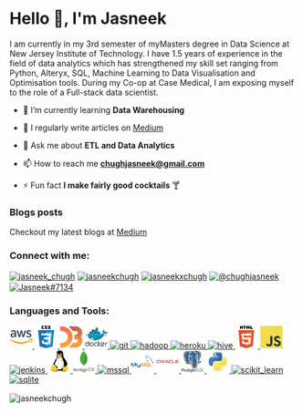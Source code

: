 <h1 align="left">Hello 👋, I'm Jasneek</h1>
I am currently in my 3rd semester of myMasters degree in Data Science at New Jersey Institute of Technology. I have 1.5 years of experience in the field of data analytics which has strengthened my skill set ranging from Python, Alteryx, SQL, Machine Learning to Data Visualisation and Optimisation tools. During my Co-op at Case Medical, I am exposing myself to the role of a Full-stack data scientist.


- 🌱 I’m currently learning **Data Warehousing**

- 📝 I regularly write articles on [Medium](https://chughjasneek.medium.com/)

- 💬 Ask me about **ETL and Data Analytics**

- 📫 How to reach me **chughjasneek@gmail.com**

- ⚡ Fun fact **I make fairly good cocktails** 🍸

### Blogs posts
<!-- BLOG-POST-LIST:START -->
<!-- BLOG-POST-LIST:END -->
Checkout my latest blogs at [Medium](https://chughjasneek.medium.com/)

<h3 align="left">Connect with me:</h3>
<p align="left">
<a href="https://twitter.com/jasneek_chugh" target="blank"><img align="center" src="https://cdn.jsdelivr.net/npm/simple-icons@3.0.1/icons/twitter.svg" alt="jasneek_chugh" height="30" width="40" /></a>
<a href="https://linkedin.com/in/jasneekchugh" target="blank"><img align="center" src="https://cdn.jsdelivr.net/npm/simple-icons@3.0.1/icons/linkedin.svg" alt="jasneekchugh" height="30" width="40" /></a>
<a href="https://instagram.com/jasneekxchugh" target="blank"><img align="center" src="https://cdn.jsdelivr.net/npm/simple-icons@3.0.1/icons/instagram.svg" alt="jasneekxchugh" height="30" width="40" /></a>
<a href="https://medium.com/@chughjasneek" target="blank"><img align="center" src="https://cdn.jsdelivr.net/npm/simple-icons@3.0.1/icons/medium.svg" alt="@chughjasneek" height="30" width="40" /></a>
<a href="https://discord.gg/Jasneek#7134" target="blank"><img align="center" src="https://cdn.jsdelivr.net/npm/simple-icons@3.0.1/icons/discord.svg" alt="Jasneek#7134" height="30" width="40" /></a>
</p>

<h3 align="left">Languages and Tools:</h3>
<p align="left"> <a href="https://aws.amazon.com" target="_blank"> <img src="https://raw.githubusercontent.com/devicons/devicon/master/icons/amazonwebservices/amazonwebservices-original-wordmark.svg" alt="aws" width="40" height="40"/> </a> <a href="https://www.w3schools.com/css/" target="_blank"> <img src="https://raw.githubusercontent.com/devicons/devicon/master/icons/css3/css3-original-wordmark.svg" alt="css3" width="40" height="40"/> </a> <a href="https://d3js.org/" target="_blank"> <img src="https://raw.githubusercontent.com/devicons/devicon/master/icons/d3js/d3js-original.svg" alt="d3js" width="40" height="40"/> </a> <a href="https://www.docker.com/" target="_blank"> <img src="https://raw.githubusercontent.com/devicons/devicon/master/icons/docker/docker-original-wordmark.svg" alt="docker" width="40" height="40"/> </a> <a href="https://git-scm.com/" target="_blank"> <img src="https://www.vectorlogo.zone/logos/git-scm/git-scm-icon.svg" alt="git" width="40" height="40"/> </a> <a href="https://hadoop.apache.org/" target="_blank"> <img src="https://www.vectorlogo.zone/logos/apache_hadoop/apache_hadoop-icon.svg" alt="hadoop" width="40" height="40"/> </a> <a href="https://heroku.com" target="_blank"> <img src="https://www.vectorlogo.zone/logos/heroku/heroku-icon.svg" alt="heroku" width="40" height="40"/> </a> <a href="https://hive.apache.org/" target="_blank"> <img src="https://www.vectorlogo.zone/logos/apache_hive/apache_hive-icon.svg" alt="hive" width="40" height="40"/> </a> <a href="https://www.w3.org/html/" target="_blank"> <img src="https://raw.githubusercontent.com/devicons/devicon/master/icons/html5/html5-original-wordmark.svg" alt="html5" width="40" height="40"/> </a> <a href="https://developer.mozilla.org/en-US/docs/Web/JavaScript" target="_blank"> <img src="https://raw.githubusercontent.com/devicons/devicon/master/icons/javascript/javascript-original.svg" alt="javascript" width="40" height="40"/> </a> <a href="https://www.jenkins.io" target="_blank"> <img src="https://www.vectorlogo.zone/logos/jenkins/jenkins-icon.svg" alt="jenkins" width="40" height="40"/> </a> <a href="https://www.linux.org/" target="_blank"> <img src="https://raw.githubusercontent.com/devicons/devicon/master/icons/linux/linux-original.svg" alt="linux" width="40" height="40"/> </a> <a href="https://www.mongodb.com/" target="_blank"> <img src="https://raw.githubusercontent.com/devicons/devicon/master/icons/mongodb/mongodb-original-wordmark.svg" alt="mongodb" width="40" height="40"/> </a> <a href="https://www.microsoft.com/en-us/sql-server" target="_blank"> <img src="https://cdn.worldvectorlogo.com/logos/microsoft-sql-server.svg" alt="mssql" width="40" height="40"/> </a> <a href="https://www.mysql.com/" target="_blank"> <img src="https://raw.githubusercontent.com/devicons/devicon/master/icons/mysql/mysql-original-wordmark.svg" alt="mysql" width="40" height="40"/> </a> <a href="https://www.oracle.com/" target="_blank"> <img src="https://raw.githubusercontent.com/devicons/devicon/master/icons/oracle/oracle-original.svg" alt="oracle" width="40" height="40"/> </a> <a href="https://www.postgresql.org" target="_blank"> <img src="https://raw.githubusercontent.com/devicons/devicon/master/icons/postgresql/postgresql-original-wordmark.svg" alt="postgresql" width="40" height="40"/> </a> <a href="https://www.python.org" target="_blank"> <img src="https://raw.githubusercontent.com/devicons/devicon/master/icons/python/python-original.svg" alt="python" width="40" height="40"/> </a> <a href="https://scikit-learn.org/" target="_blank"> <img src="https://upload.wikimedia.org/wikipedia/commons/0/05/Scikit_learn_logo_small.svg" alt="scikit_learn" width="40" height="40"/> </a> <a href="https://www.sqlite.org/" target="_blank"> <img src="https://www.vectorlogo.zone/logos/sqlite/sqlite-icon.svg" alt="sqlite" width="40" height="40"/> </a> </p>

<p><img align="center" src="https://github-readme-stats.vercel.app/api/top-langs?username=jasneekchugh&show_icons=true&locale=en&layout=compact" alt="jasneekchugh" /></p>
